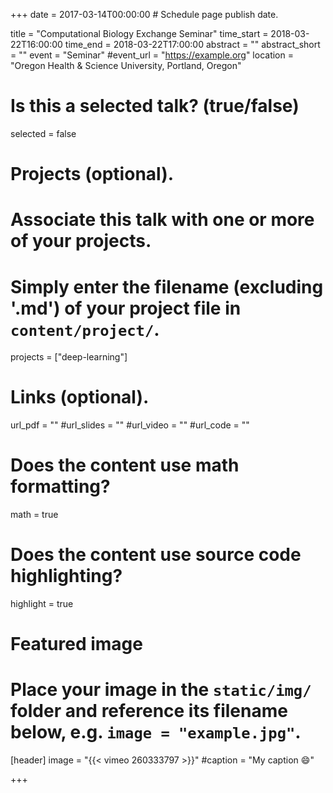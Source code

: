 +++
date = 2017-03-14T00:00:00  # Schedule page publish date.

title = "Computational Biology Exchange Seminar"
time_start = 2018-03-22T16:00:00
time_end = 2018-03-22T17:00:00
abstract = ""
abstract_short = ""
event = "Seminar"
#event_url = "https://example.org"
location = "Oregon Health & Science University, Portland, Oregon"

# Is this a selected talk? (true/false)
selected = false

# Projects (optional).
#   Associate this talk with one or more of your projects.
#   Simply enter the filename (excluding '.md') of your project file in `content/project/`.
projects = ["deep-learning"]

# Links (optional).
url_pdf = ""
#url_slides = ""
#url_video = ""
#url_code = ""

# Does the content use math formatting?
math = true

# Does the content use source code highlighting?
highlight = true

# Featured image
# Place your image in the `static/img/` folder and reference its filename below, e.g. `image = "example.jpg"`.
[header]
image = "{{< vimeo 260333797 >}}"
#caption = "My caption :smile:"

+++
